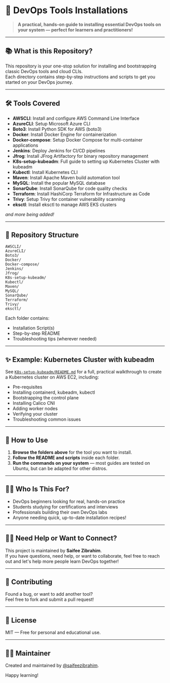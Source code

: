 # 🚀 DevOps Tools Installations

> **A practical, hands-on guide to installing essential DevOps tools on your system — perfect for learners and practitioners!**

---

## 📚 What is this Repository?

This repository is your one-stop solution for installing and bootstrapping classic DevOps tools and cloud CLIs.  
Each directory contains step-by-step instructions and scripts to get you started on your DevOps journey.

---

## 🛠️ Tools Covered

- **AWSCLI**: Install and configure AWS Command Line Interface
- **AzureCLI**: Setup Microsoft Azure CLI
- **Boto3**: Install Python SDK for AWS (boto3)
- **Docker**: Install Docker Engine for containerization
- **Docker-compose**: Setup Docker Compose for multi-container applications
- **Jenkins**: Deploy Jenkins for CI/CD pipelines
- **Jfrog**: Install JFrog Artifactory for binary repository management
- **K8s-setup-kubeadm**: Full guide to setting up Kubernetes Cluster with kubeadm
- **Kubectl**: Install Kubernetes CLI
- **Maven**: Install Apache Maven build automation tool
- **MySQL**: Install the popular MySQL database
- **SonarQube**: Install SonarQube for code quality checks
- **Terraform**: Install HashiCorp Terraform for Infrastructure as Code
- **Trivy**: Setup Trivy for container vulnerability scanning
- **eksctl**: Install eksctl to manage AWS EKS clusters

_and more being added!_

---

## 📁 Repository Structure

```plaintext
AWSCLI/
AzureCLI/
Boto3/
Docker/
Docker-compose/
Jenkins/
Jfrog/
K8s-setup-kubeadm/
Kubectl/
Maven/
MySQL/
SonarQube/
Terraform/
Trivy/
eksctl/
```

Each folder contains:
- Installation Script(s)
- Step-by-step README
- Troubleshooting tips (wherever needed)

---

## ✨ Example: Kubernetes Cluster with kubeadm

See [`K8s-setup-kubeadm/README.md`](K8s-setup-kubeadm/README.md) for a full, practical walkthrough to create a Kubernetes cluster on AWS EC2, including:
- Pre-requisites
- Installing containerd, kubeadm, kubectl
- Bootstrapping the control plane
- Installing Calico CNI
- Adding worker nodes
- Verifying your cluster
- Troubleshooting common issues

---

## 🚦 How to Use

1. **Browse the folders above** for the tool you want to install.
2. **Follow the README and scripts** inside each folder.
3. **Run the commands on your system** — most guides are tested on Ubuntu, but can be adapted for other distros.

---

## 🧑‍🎓 Who Is This For?

- DevOps beginners looking for real, hands-on practice
- Students studying for certifications and interviews
- Professionals building their own DevOps labs
- Anyone needing quick, up-to-date installation recipes!

---

## 🙋‍♂️ Need Help or Want to Connect?

This project is maintained by **Saifee Zibrahim**.  
If you have questions, need help, or want to collaborate, feel free to reach out and let's help more people learn DevOps together!

---

## 📝 Contributing

Found a bug, or want to add another tool?  
Feel free to fork and submit a pull request!

---

## 📄 License

MIT — Free for personal and educational use.

---

## 🙋‍♂️ Maintainer

Created and maintained by [@saifeezibrahim](https://github.com/saifeezibrahim).

Happy learning!
